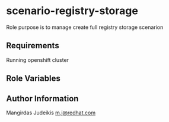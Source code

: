  scenario-registry-storage
=========
 
 Role purpose is to manage create full registry storage scenarion

Requirements
------------

Running openshift cluster

Role Variables
--------------


Author Information
------------------

Mangirdas Judeikis m.j@redhat.com
